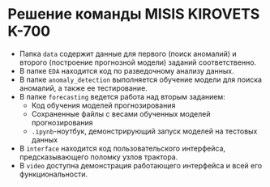 # Решение команды MISIS KIROVETS K-700

- Папка `data` содержит данные для первого (поиск аномалий) и второго (построение прогнозной модели) заданий соответственно.
- В папке `EDA` находится код по разведочному анализу данных.
- В папке `anomaly_detection` выполняется обучение модели для поиска аномалий, а также ее тестирование.
- В папке `forecasting` ведется работа над вторым заданием:
    - Код обучения моделей прогнозирования
    - Сохраненные файлы с весами обученных моделей прогнозирования
    - `.ipynb`-ноутбук, демонстрирующий запуск моделей на тестовых данных
- В `interface` находится код пользовательского интерфейса, предсказывающего поломку узлов трактора.
- В `video` доступна демонстрация работающего интерфейса и всей его функциональности.
